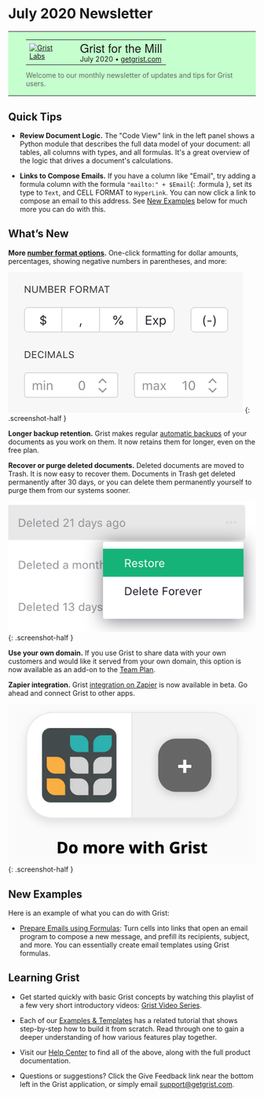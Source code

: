 # July 2020 Newsletter

<style>
  /* restore some poorly overridden defaults */
  .newsletter-header .table {
    background-color: initial;
    border: initial;
  }
  .newsletter-header .table > tbody > tr > td {
    padding: initial;
    border: initial;
    vertical-align: initial;
  }
  .newsletter-header img.header-img {
    padding: initial;
    max-width: initial;
    display: initial;
    padding: initial;
    line-height: initial;
    background-color: initial;
    border: initial;
    border-radius: initial;
    margin: initial;
  }

  /* copy newsletter styles, with a prefix for sufficient specificity */
  .newsletter-header .header {
    border: none;
    padding: 0;
    margin: 0;
  }
  .newsletter-header table > tbody > tr > td.header-image {
    width: 80px;
    padding-right: 16px;
  }
  .newsletter-header table > tbody > tr > td.header-text {
    background-color: #c4ffcd;
    padding: 16px 36px;
  }
  .newsletter-header table.header-top {
    border: none;
    padding: 0;
    margin: 0;
    width: 100%;
  }
  .header-title {
    font-family: Helvetica Neue, Helvetica, Arial, sans-serif;
    font-size: 24px;
    line-height: 28px;
  }
  .header-month {
  }
  .header-welcome {
    margin-top: 12px;
    color: #666666;
  }
</style>
<div class="newsletter-header">
<table class="header" cellpadding="0" cellspacing="0" border="0"><tr>
  <td class="header-text">
    <table class="header-top"><tr>
      <td class="header-image">
        <a href="https://www.getgrist.com">
          <img class="header-img" src="http://cdn.mcauto-images-production.sendgrid.net/0b221b5033f4eb0f/867053fa-d7b4-4cf2-900b-d7af9c113071/160x160.png" width="80" height="80" alt="Grist Labs" border="0">
        </a>
      </td>
      <td class="header-top-text">
        <div class="header-title">Grist for the Mill</div>
        <div class="header-month">July 2020
          &#8226; <a href="https://www.getgrist.com/">getgrist.com</a></div>
      </td>
    </tr></table>
    <div class="header-welcome">
      Welcome to our monthly newsletter of updates and tips for Grist users.
    </div>
  </td>
</tr></table>
</div>

## Quick Tips

- **Review Document Logic.** The "Code View" link in the left panel shows a Python
  module that describes the full data model of your document: all tables, all columns with types,
  and all formulas. It's a great overview of the logic that drives a document's calculations.

- **Links to Compose Emails.** If you have a column like "Email", try adding
  a formula column with the formula `"mailto:" + $Email`{: .formula }, set its type to `Text`, and
  CELL FORMAT to `HyperLink`. You can now click a link to compose an email to this address. See
  [New Examples](#new-examples) below for much more you can do with this.


## What’s New

**More [number format options](../col-types.md#numeric-columns).**
One-click formatting for dollar amounts, percentages, showing
negative numbers in parentheses, and more:

<span class="screenshot-large">*![hyperlink](../images/newsletters/2020-07/number-format.png)*</span>
{: .screenshot-half }

**Longer backup retention.** Grist makes regular [automatic backups](../automatic-backups.md) of
your documents as you work on them. It now retains them for longer, even on the free plan.

**Recover or purge deleted documents.** Deleted documents are moved to Trash. It is now easy to
recover them. Documents in Trash get deleted permanently after 30 days, or you can delete them
permanently yourself to purge them from our systems sooner.

<span class="screenshot-large">*![hyperlink](../images/newsletters/2020-07/delete-restore.png)*</span>
{: .screenshot-half }

**Use your own domain.** If you use Grist to share data with your own customers and would like it
served from your own domain, this option is now available as an add-on to the [Team
Plan](https://www.getgrist.com/pricing).

**Zapier integration.** Grist [integration on Zapier](https://zapier.com/apps/grist/integrations)
is now available in beta. Go ahead and connect Grist to other apps.

<span class="screenshot-large">*![hyperlink](../images/newsletters/2020-07/grist-zapier.png)*</span>
{: .screenshot-half }


## New Examples

Here is an example of what you can do with Grist:

- [Prepare Emails using Formulas](../examples/2020-07-email-compose.md): Turn cells into links
  that open an email program to compose a new message, and prefill its recipients, subject, and
  more. You can essentially create email templates using Grist formulas.

## Learning Grist

- Get started quickly with basic Grist concepts by watching this playlist
  of a few very short introductory videos:
  [Grist Video Series](https://www.youtube.com/playlist?list=PL3Q9Tu1JOy_4Mq8JlcjZXEMyJY69kda44).

- Each of our [Examples & Templates](https://docs.getgrist.com/ws/59/)
  has a related tutorial that shows step-by-step how to build it
  from scratch. Read through one to gain a deeper understanding of how
  various features play together.

- Visit our [Help Center](../index.md) to
  find all of the above, along with the full product documentation.

- Questions or suggestions? Click the
  <span class="app-menu-item"><span class="grist-icon" style="--icon: var(--icon-Feedback)"></span> Give Feedback</span>
  link near the bottom left in the Grist application, or simply email
  <support@getgrist.com>.
